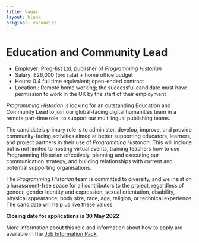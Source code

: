 ```yaml
---
title: Vagas
layout: blank
original: vacancies
---
```


# Education and Community Lead

- Employer: ProgHist Ltd, publisher of _Programming Historian_
- Salary: £26,000 (pro rata) + home office budget
- Hours: 0.4 full time equivalent; open-ended contract
- Location : Remote home working; the successful candidate must have permission to work in the UK by the start of their employment

_Programming Historian_ is looking for an outstanding Education and Community Lead to join our global-facing digital humanities team in a remote part-time role, to support our multilingual publishing teams.

The candidate’s primary role is to administer, develop, improve, and provide community-facing activities aimed at better supporting educators, learners, and project partners in their use of _Programming Historian_. This will include but is not limited to hosting virtual events, training teachers how to use Programming Historian effectively, planning and executing our communication strategy, and building relationships with current and potential supporting organisations.

The _Programming Historian_ team is committed to diversity, and we insist on a harassment-free space for all contributors to the project, regardless of gender, gender identity and expression, sexual orientation, disability, physical appearance, body size, race, age, religion, or technical experience. The candidate will help us live these values.

**Closing date for applications is 30 May 2022**

More information about this role and information about how to apply are available in the [Job Information Pack](/images/blog/Job-Description-Education-and-Community-Lead.pdf).
